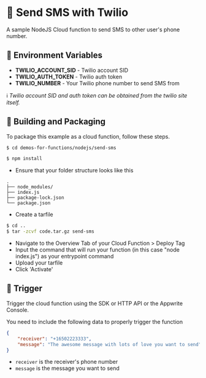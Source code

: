 # 📱 Send SMS with Twilio

A sample NodeJS Cloud function to send SMS to other user's phone number.

## 📝 Environment Variables

- **TWILIO_ACCOUNT_SID** - Twilio account SID
- **TWILIO_AUTH_TOKEN** - Twilio auth token
- **TWILIO_NUMBER** - Your Twilio phone number to send SMS from

ℹ️ _Twilio account SID and auth token can be obtained from the twilio site itself._

## 🚀 Building and Packaging

To package this example as a cloud function, follow these steps.

```bash
$ cd demos-for-functions/nodejs/send-sms

$ npm install
```

- Ensure that your folder structure looks like this

```
.
├── node_modules/
├── index.js
├── package-lock.json
└── package.json
```

- Create a tarfile

```bash
$ cd ..
$ tar -zcvf code.tar.gz send-sms
```

- Navigate to the Overview Tab of your Cloud Function > Deploy Tag
- Input the command that will run your function (in this case "node index.js") as your entrypoint command
- Upload your tarfile
- Click 'Activate'

## 🎯 Trigger

Trigger the cloud function using the SDK or HTTP API or the Appwrite Console.

You need to include the following data to properly trigger the function

```Json
{
    "receiver": "+16502223333",
    "message": "The awesome message with lots of love you want to send"
}
```

- `receiver` is the receiver's phone number
- `message` is the message you want to send
